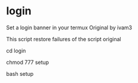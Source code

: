 # login
Set a login banner in your termux
Original by ivam3
 
This script restore failures of the script original

cd login

chmod 777 setup

bash setup

